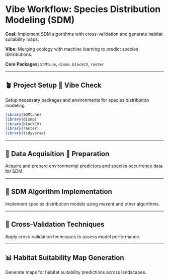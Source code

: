 # Vibe Workflow: Species Distribution Modeling (SDM)

**Goal:** Implement SDM algorithms with cross-validation and generate habitat suitability maps.

**Vibe:** Merging ecology with machine learning to predict species distributions.

**Core Packages:** `SDMtune`, `dismo`, `blockCV`, `raster`

---

## 🪴 Project Setup  Vibe Check

Setup necessary packages and environments for species distribution modeling.

```r
library(SDMtune)
library(dismo)
library(blockCV)
library(raster)
library(tidyverse)
```

---

## 🧹 Data Acquisition  Preparation

Acquire and prepare environmental predictors and species occurrence data for SDM.

---

## 🔬 SDM Algorithm Implementation

Implement species distribution models using maxent and other algorithms.

---

## 🔄 Cross-Validation Techniques

Apply cross-validation techniques to assess model performance.

---

## 📊 Habitat Suitability Map Generation

Generate maps for habitat suitability predictions across landscapes.

